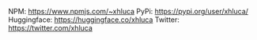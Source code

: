 NPM: https://www.npmjs.com/~xhluca
PyPi: https://pypi.org/user/xhluca/
Huggingface: https://huggingface.co/xhluca
Twitter: https://twitter.com/xhluca